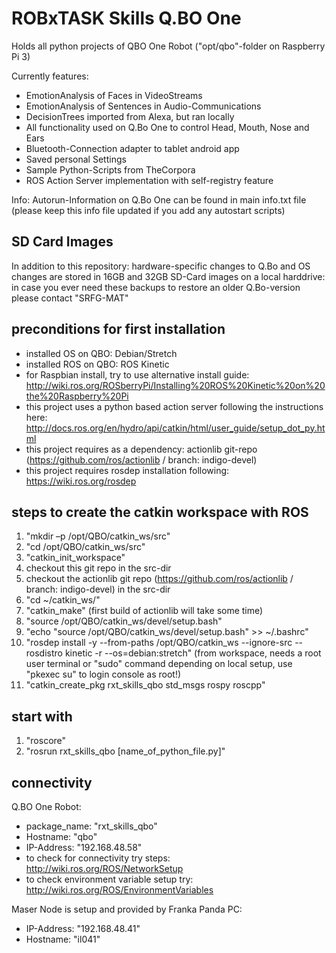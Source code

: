 # ROBxTASK Skills Q.BO One
Holds all python projects of QBO One Robot ("opt/qbo"-folder on Raspberry Pi 3)

Currently features:
- EmotionAnalysis of Faces in VideoStreams
- EmotionAnalysis of Sentences in Audio-Communications
- DecisionTrees imported from Alexa, but ran locally
- All functionality used on Q.Bo One to control Head, Mouth, Nose and Ears
- Bluetooth-Connection adapter to tablet android app
- Saved personal Settings
- Sample Python-Scripts from TheCorpora
- ROS Action Server implementation with self-registry feature

Info: Autorun-Information on Q.Bo One can be found in main info.txt file (please keep this info file updated if you add any autostart scripts)

## SD Card Images
In addition to this repository: hardware-specific changes to Q.Bo and OS changes are stored in 16GB and 32GB SD-Card images on a local harddrive: in case you ever need these backups to restore an older Q.Bo-version please contact "SRFG-MAT"

## preconditions for first installation
- installed OS on QBO: Debian/Stretch 
- installed ROS on QBO: ROS Kinetic
- for Raspbian install, try to use alternative install guide: http://wiki.ros.org/ROSberryPi/Installing%20ROS%20Kinetic%20on%20the%20Raspberry%20Pi
- this project uses a python based action server following the instructions here: http://docs.ros.org/en/hydro/api/catkin/html/user_guide/setup_dot_py.html
- this project requires as a dependency: actionlib git-repo (https://github.com/ros/actionlib / branch: indigo-devel)
- this project requires rosdep installation following: https://wiki.ros.org/rosdep

## steps to create the catkin workspace with ROS
1) "mkdir –p /opt/QBO/catkin_ws/src"
2) "cd /opt/QBO/catkin_ws/src"
3) "catkin_init_workspace"
4) checkout this git repo in the src-dir
5) checkout the actionlib git repo (https://github.com/ros/actionlib / branch: indigo-devel) in the src-dir
6) "cd ~/catkin_ws/"
7) "catkin_make" (first build of actionlib will take some time)
8) "source /opt/QBO/catkin_ws/devel/setup.bash"
9) "echo "source /opt/QBO/catkin_ws/devel/setup.bash" >> ~/.bashrc"
10) "rosdep install -y --from-paths /opt/QBO/catkin_ws --ignore-src --rosdistro kinetic -r --os=debian:stretch" (from workspace, needs a root user terminal or "sudo" command depending on local setup, use "pkexec su" to login console as root!)
11) "catkin_create_pkg rxt_skills_qbo std_msgs rospy roscpp"

## start with
1) "roscore"
2) "rosrun rxt_skills_qbo [name_of_python_file.py]"

## connectivity

Q.BO One Robot:
- package_name: "rxt_skills_qbo"
- Hostname: "qbo"
- IP-Address: "192.168.48.58"
- to check for connectivity try steps: http://wiki.ros.org/ROS/NetworkSetup
- to check environment variable setup try: http://wiki.ros.org/ROS/EnvironmentVariables

Maser Node is setup and provided by Franka Panda PC:
- IP-Address: "192.168.48.41"
- Hostname: "il041"
